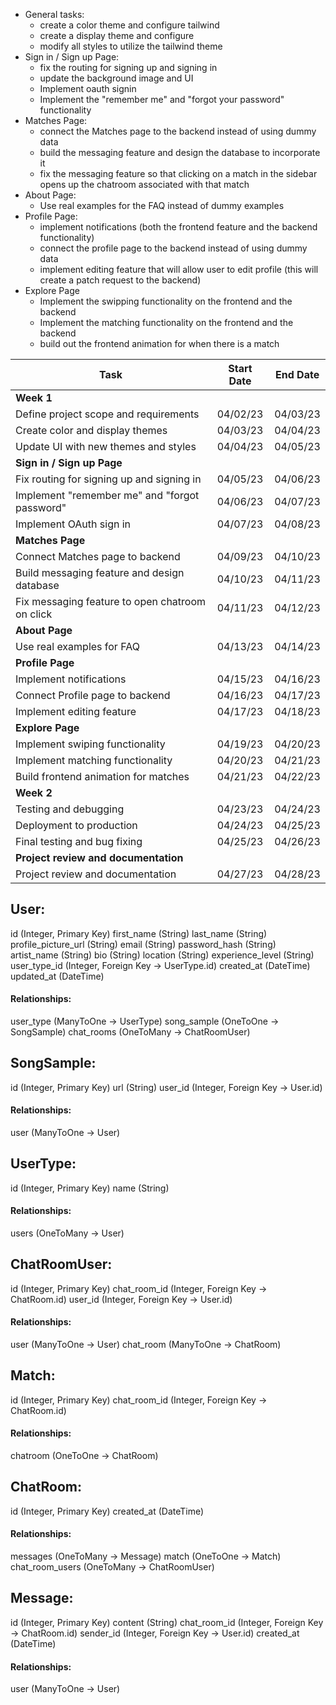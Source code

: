 - General tasks:
  - create a color theme and configure tailwind
  - create a display theme and configure
  - modify all styles to utilize the tailwind theme
- Sign in / Sign up Page:
  - fix the routing for signing up and signing in
  - update the background image and UI
  - Implement oauth signin
  - Implement the "remember me" and "forgot your password" functionality
- Matches Page:
  - connect the Matches page to the backend instead of using dummy data
  - build the messaging feature and design the database to incorporate it
  - fix the messaging feature so that clicking on a match in the sidebar opens up the chatroom associated with that match
- About Page:
  - Use real examples for the FAQ instead of dummy examples
- Profile Page:
  - implement notifications (both the frontend feature and the backend functionality)
  - connect the profile page to the backend instead of using dummy data
  - implement editing feature that will allow user to edit profile (this will create a patch request to the backend)
- Explore Page
  - Implement the swipping functionality on the frontend and the backend
  - Implement the matching functionality on the frontend and the backend
  - build out the frontend animation for when there is a match

| Task                                            | Start Date | End Date |
| ----------------------------------------------- | :--------: | :------: |
| **Week 1**                                      |            |          |
| Define project scope and requirements           |  04/02/23  | 04/03/23 |
| Create color and display themes                 |  04/03/23  | 04/04/23 |
| Update UI with new themes and styles            |  04/04/23  | 04/05/23 |
| **Sign in / Sign up Page**                      |            |          |
| Fix routing for signing up and signing in       |  04/05/23  | 04/06/23 |
| Implement "remember me" and "forgot password"   |  04/06/23  | 04/07/23 |
| Implement OAuth sign in                         |  04/07/23  | 04/08/23 |
| **Matches Page**                                |            |          |
| Connect Matches page to backend                 |  04/09/23  | 04/10/23 |
| Build messaging feature and design database     |  04/10/23  | 04/11/23 |
| Fix messaging feature to open chatroom on click |  04/11/23  | 04/12/23 |
| **About Page**                                  |            |          |
| Use real examples for FAQ                       |  04/13/23  | 04/14/23 |
| **Profile Page**                                |            |          |
| Implement notifications                         |  04/15/23  | 04/16/23 |
| Connect Profile page to backend                 |  04/16/23  | 04/17/23 |
| Implement editing feature                       |  04/17/23  | 04/18/23 |
| **Explore Page**                                |            |          |
| Implement swiping functionality                 |  04/19/23  | 04/20/23 |
| Implement matching functionality                |  04/20/23  | 04/21/23 |
| Build frontend animation for matches            |  04/21/23  | 04/22/23 |
| **Week 2**                                      |            |          |
| Testing and debugging                           |  04/23/23  | 04/24/23 |
| Deployment to production                        |  04/24/23  | 04/25/23 |
| Final testing and bug fixing                    |  04/25/23  | 04/26/23 |
| **Project review and documentation**            |            |          |
| Project review and documentation                |  04/27/23  | 04/28/23 |

## User:

id (Integer, Primary Key)
first_name (String)
last_name (String)
profile_picture_url (String)
email (String)
password_hash (String)
artist_name (String)
bio (String)
location (String)
experience_level (String)
user_type_id (Integer, Foreign Key -> UserType.id)
created_at (DateTime)
updated_at (DateTime)

#### Relationships:

user_type (ManyToOne -> UserType)
song_sample (OneToOne -> SongSample)
chat_rooms (OneToMany -> ChatRoomUser)

## SongSample:

id (Integer, Primary Key)
url (String)
user_id (Integer, Foreign Key -> User.id)

#### Relationships:

user (ManyToOne -> User)

## UserType:

id (Integer, Primary Key)
name (String)

#### Relationships:

users (OneToMany -> User)

## ChatRoomUser:

id (Integer, Primary Key)
chat_room_id (Integer, Foreign Key -> ChatRoom.id)
user_id (Integer, Foreign Key -> User.id)

#### Relationships:

user (ManyToOne -> User)
chat_room (ManyToOne -> ChatRoom)

## Match:

id (Integer, Primary Key)
chat_room_id (Integer, Foreign Key -> ChatRoom.id)

#### Relationships:

chatroom (OneToOne -> ChatRoom)

## ChatRoom:

id (Integer, Primary Key)
created_at (DateTime)

#### Relationships:

messages (OneToMany -> Message)
match (OneToOne -> Match)
chat_room_users (OneToMany -> ChatRoomUser)

## Message:

id (Integer, Primary Key)
content (String)
chat_room_id (Integer, Foreign Key -> ChatRoom.id)
sender_id (Integer, Foreign Key -> User.id)
created_at (DateTime)

#### Relationships:

user (ManyToOne -> User)
